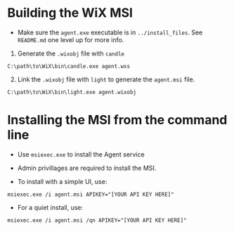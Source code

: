 # Building the WiX MSI

* Make sure the `agent.exe` executable is in `../install_files`. See `README.md` one level up for more info.

1. Generate the `.wixobj` file with `candle`
```
C:\path\to\WiX\bin\candle.exe agent.wxs
```

2. Link the `.wixobj` file with `light` to generate the `agent.msi` file.
```
C:\path\to\WiX\bin\light.exe agent.wixobj
```

# Installing the MSI from the command line

* Use `msiexec.exe` to install the Agent service
* Admin privillages are required to install the MSI.

* To install with a simple UI, use:

```
msiexec.exe /i agent.msi APIKEY="[YOUR API KEY HERE]"
```

* For a quiet install, use:

```
msiexec.exe /i agent.msi /qn APIKEY="[YOUR API KEY HERE]"
```